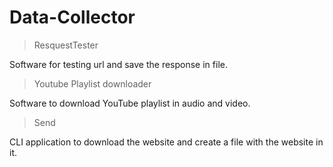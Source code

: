 # Data-Collector

> ResquestTester

Software for testing url and save the response in file.

> Youtube Playlist downloader

Software to download YouTube playlist in audio and video.

> Send

CLI application to download the website and create a file with the website in it.
